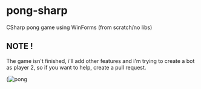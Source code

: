 # pong-sharp
CSharp pong game using WinForms (from scratch/no libs) 


## NOTE !

The game isn't finished, i'll add other features and i'm trying to create a bot as player 2, so if you want to help, create a pull request.

(![pong](https://user-images.githubusercontent.com/47573987/117877481-e9b0f080-b2a4-11eb-9926-a6d6286a2cb9.png)
